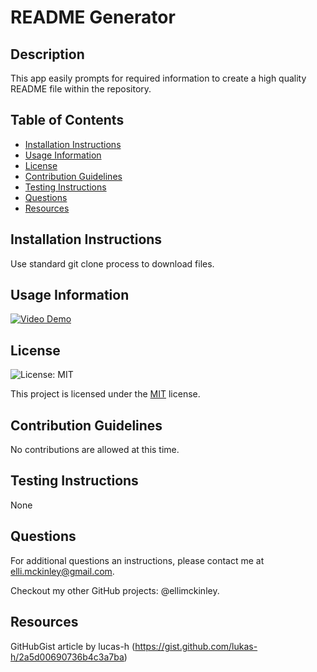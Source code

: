 # README Generator

## Description
This app easily prompts for required information to create a high quality README file within the repository.

## Table of Contents
- [Installation Instructions](#installation-instructions)
- [Usage Information](#usage-information)
- [License](#license)
- [Contribution Guidelines](#contribution-guidelines)
- [Testing Instructions](#testing-instructions)
- [Questions](#questions)
- [Resources](#resources)

## Installation Instructions
Use standard git clone process to download files.

## Usage Information
[![Video Demo](https://cdn.loom.com/sessions/thumbnails/74fe84bb8347479297c208ea325eba6a-ca82597f78782515-full-play.gif)](https://www.loom.com/embed/74fe84bb8347479297c208ea325eba6a?sid=c21a9552-d72b-40dc-9a83-a7c8a579f584)

## License

 ![License: MIT](https://img.shields.io/badge/License-MIT-yellow.svg)

 This project is licensed under the [MIT](https://opensource.org/licenses/MIT) license.

## Contribution Guidelines
No contributions are allowed at this time.

## Testing Instructions
None

## Questions
For additional questions an instructions, please contact me at elli.mckinley@gmail.com.

 Checkout my other GitHub projects: @ellimckinley.

## Resources
GitHubGist article by lucas-h (https://gist.github.com/lukas-h/2a5d00690736b4c3a7ba)
